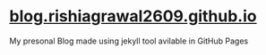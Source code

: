 # [blog.rishiagrawal2609.github.io](blog.rishiagrawal2609.github.io/blog.rishiagrawal2609.github.io)
My presonal Blog made using jekyll tool avilable in GitHub Pages
